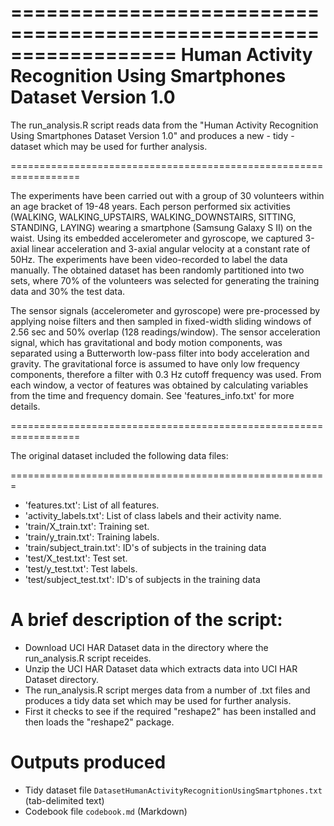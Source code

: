==================================================================
Human Activity Recognition Using Smartphones Dataset
Version 1.0
==================================================================

The run_analysis.R script reads data from the "Human Activity Recognition Using Smartphones Dataset Version 1.0" and produces a new - tidy - dataset which may be used for further analysis.

==================================================================

The experiments have been carried out with a group of 30 volunteers within an age bracket of 19-48 years. Each person performed six activities (WALKING, WALKING_UPSTAIRS, WALKING_DOWNSTAIRS, SITTING, STANDING, LAYING) wearing a 
smartphone (Samsung Galaxy S II) on the waist. Using its embedded accelerometer and gyroscope, we captured 3-axial linear acceleration and 3-axial angular velocity at a constant rate of 50Hz. 
The experiments have been video-recorded to label the data manually. The obtained dataset has been randomly partitioned into two sets, where 70% of the volunteers was selected for generating the training data and 30% the test data. 

The sensor signals (accelerometer and gyroscope) were pre-processed by applying noise filters and then sampled in fixed-width sliding windows of 2.56 sec and 50% overlap (128 readings/window).
The sensor acceleration signal, which has gravitational and body motion components, was separated using a Butterworth low-pass filter into body acceleration and gravity. 
The gravitational force is assumed to have only low frequency components, therefore a filter with 0.3 Hz cutoff frequency was used. 
From each window, a vector of features was obtained by calculating variables from the time and frequency domain. See 'features_info.txt' for more details. 

==================================================================

The original dataset included the following data files:

=======================================================
- 'features.txt': List of all features.
- 'activity_labels.txt': List of class labels and their activity name.
- 'train/X_train.txt': Training set.
- 'train/y_train.txt': Training labels.
- 'train/subject_train.txt': ID's of subjects in the training data
- 'test/X_test.txt': Test set.
- 'test/y_test.txt': Test labels.
- 'test/subject_test.txt': ID's of subjects in the training data


A brief description of the script:
==================================
- Download UCI HAR Dataset data in the directory where the run_analysis.R script receides.
- Unzip the UCI HAR Dataset data which extracts data into UCI HAR Dataset directory.
- The run_analysis.R script merges data from a number of .txt files and produces a tidy data set which may be used for further analysis.
- First it checks to see if the required "reshape2" has been installed and then loads the "reshape2" package.


Outputs produced
==================================
* Tidy dataset file `DatasetHumanActivityRecognitionUsingSmartphones.txt` (tab-delimited text)
* Codebook file `codebook.md` (Markdown)
